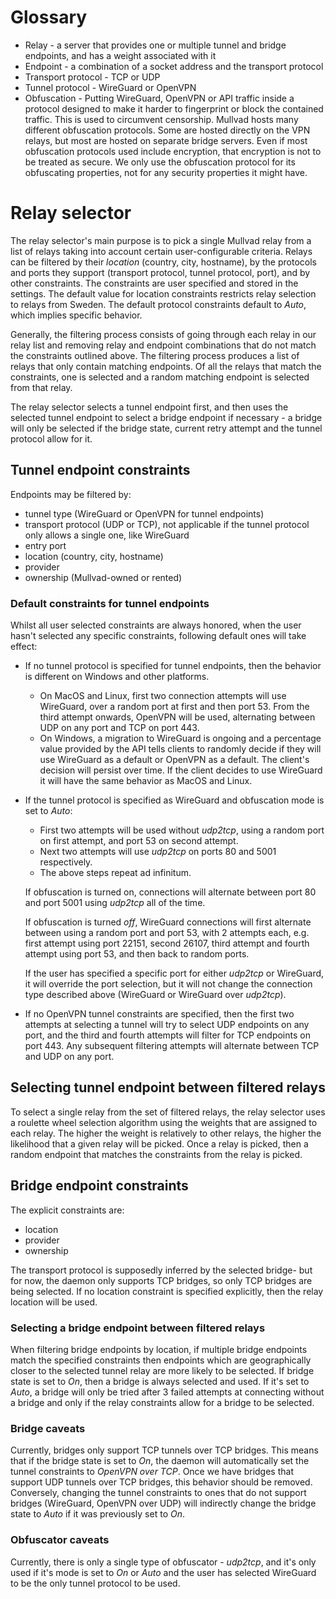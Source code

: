 
# Glossary

- Relay - a server that provides one or multiple tunnel and bridge endpoints, and has a weight
  associated with it
- Endpoint - a combination of a socket address and the transport protocol
- Transport protocol - TCP or UDP
- Tunnel protocol - WireGuard or OpenVPN
- Obfuscation - Putting WireGuard, OpenVPN or API traffic inside a protocol designed to make it
  harder to fingerprint or block the contained traffic. This is used to circumvent censorship.
  Mullvad hosts many different obfuscation protocols. Some are hosted directly on the VPN relays,
  but most are hosted on separate bridge servers. Even if most obfuscation protocols used include
  encryption, that encryption is not to be treated as secure. We only use the obfuscation protocol
  for its obfuscating properties, not for any security properties it might have.

# Relay selector

The relay selector's main purpose is to pick a single Mullvad relay from a list of relays taking
into account certain user-configurable criteria.  Relays can be filtered by their _location_
(country, city, hostname), by the protocols and ports they support (transport protocol, tunnel
protocol, port), and by other constraints.  The constraints are user specified and stored in the
settings. The default value for location constraints restricts relay selection to relays from Sweden.
The default protocol constraints default to _Auto_, which implies specific behavior.

Generally, the filtering process consists of going through each relay in our relay list and
removing relay and endpoint combinations that do not match the constraints outlined above. The
filtering process produces a list of relays that only contain matching endpoints.  Of all the relays
that match the constraints, one is selected and a random matching endpoint is selected from that
relay.

The relay selector selects a tunnel endpoint first, and then uses the selected tunnel endpoint to
select a bridge endpoint if necessary - a bridge will only be selected if the bridge state, current
retry attempt and the tunnel protocol allow for it.

## Tunnel endpoint constraints

Endpoints may be filtered by:

- tunnel type (WireGuard or OpenVPN for tunnel endpoints)
- transport protocol (UDP or TCP), not applicable if the tunnel protocol only allows a single one,
  like WireGuard
- entry port
- location (country, city, hostname)
- provider
- ownership (Mullvad-owned or rented)

### Default constraints for tunnel endpoints

Whilst all user selected constraints are always honored, when the user hasn't selected any specific
constraints, following default ones will take effect:

- If no tunnel protocol is specified for tunnel endpoints, then the behavior is different on Windows
  and other platforms.
  - On MacOS and Linux, first two connection attempts will use WireGuard, over a random port at
    first and then port 53. From the third attempt onwards, OpenVPN will be used, alternating
    between UDP on any port and TCP on port 443.
  - On Windows, a migration to WireGuard is ongoing and a percentage value provided by the API tells
    clients to randomly decide if they will use WireGuard as a default or OpenVPN as a default.
    The client's decision will persist over time.
    If the client decides to use WireGuard it will have the same behavior as MacOS and Linux.

- If the tunnel protocol is specified as WireGuard and obfuscation mode is set to _Auto_:
  - First two attempts will be used without _udp2tcp_, using a random port on first attempt, and
    port 53 on second attempt.
  - Next two attempts will use _udp2tcp_ on ports 80 and 5001 respectively.
  - The above steps repeat ad infinitum.

  If obfuscation is turned on, connections will alternate between port 80 and port 5001 using
  _udp2tcp_ all of the time.

  If obfuscation is turned _off_, WireGuard connections will first alternate between using
  a random port and port 53, with 2 attempts each, e.g. first attempt using port 22151, second
  26107, third attempt and fourth attempt using port 53, and then back to random ports.

  If the user has specified a specific port for either _udp2tcp_ or WireGuard, it will override the
  port selection, but it will not change the connection type described above (WireGuard or WireGuard
  over _udp2tcp_).

- If no OpenVPN tunnel constraints are specified, then the first two attempts at selecting a tunnel
  will try to select UDP endpoints on any port, and the third and fourth attempts will filter for
  TCP endpoints on port 443. Any subsequent filtering attempts will alternate between TCP and UDP on
  any port.

## Selecting tunnel endpoint between filtered relays

To select a single relay from the set of filtered relays, the relay selector uses a roulette wheel
selection algorithm using the weights that are assigned to each relay.  The higher the weight is
relatively to other relays, the higher the likelihood that a given relay will be picked. Once a
relay is picked, then a random endpoint that matches the constraints from the relay is picked.

## Bridge endpoint constraints

The explicit constraints are:

- location
- provider
- ownership

The transport protocol is supposedly inferred by the selected bridge- but for now, the daemon only
supports TCP bridges, so only TCP bridges are being selected. If no location constraint is specified
explicitly, then the relay location will be used.


### Selecting a bridge endpoint between filtered relays

When filtering bridge endpoints by location, if multiple bridge endpoints match the specified
constraints then endpoints which are geographically closer to the selected tunnel relay are more
likely to be selected. If bridge state is set to _On_, then a bridge is always selected and used.
If it's set to _Auto_, a bridge will only be tried after 3 failed attempts at connecting without a
bridge and only if the relay constraints allow for a bridge to be selected.

### Bridge caveats

Currently, bridges only support TCP tunnels over TCP bridges. This means that if the bridge state is
set to _On_, the daemon will automatically set the tunnel constraints to _OpenVPN over TCP_. Once we
have bridges that support UDP tunnels over TCP bridges, this behavior should be removed. Conversely,
changing the tunnel constraints to ones that do not support bridges (WireGuard, OpenVPN over UDP)
will indirectly change the bridge state to _Auto_ if it was previously set to _On_.


### Obfuscator caveats

Currently, there is only a single type of obfuscator - _udp2tcp_, and it's only used if it's mode is
set to _On_ or _Auto_ and the user has selected WireGuard to be the only tunnel protocol to be used.

